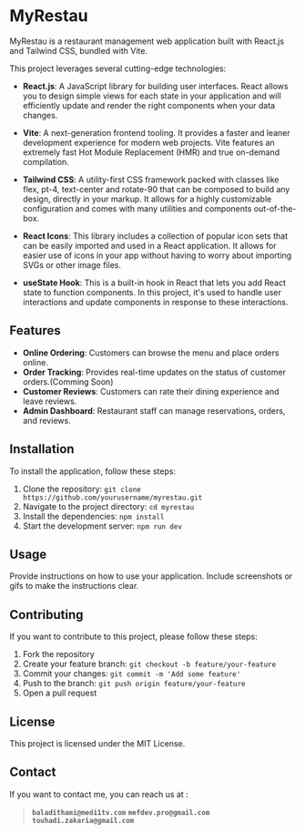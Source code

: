 # MyRestau

MyRestau is a restaurant management web application built with React.js and Tailwind CSS, bundled with Vite.

This project leverages several cutting-edge technologies:

- **React.js**: A JavaScript library for building user interfaces. React allows you to design simple views for each state in your application and will efficiently update and render the right components when your data changes.

- **Vite**: A next-generation frontend tooling. It provides a faster and leaner development experience for modern web projects. Vite features an extremely fast Hot Module Replacement (HMR) and true on-demand compilation.

- **Tailwind CSS**: A utility-first CSS framework packed with classes like flex, pt-4, text-center and rotate-90 that can be composed to build any design, directly in your markup. It allows for a highly customizable configuration and comes with many utilities and components out-of-the-box.

- **React Icons**: This library includes a collection of popular icon sets that can be easily imported and used in a React application. It allows for easier use of icons in your app without having to worry about importing SVGs or other image files.

- **useState Hook**: This is a built-in hook in React that lets you add React state to function components. In this project, it's used to handle user interactions and update components in response to these interactions.

## Features

- **Online Ordering**: Customers can browse the menu and place orders online.
- **Order Tracking**: Provides real-time updates on the status of customer orders.(Comming Soon)
- **Customer Reviews**: Customers can rate their dining experience and leave reviews.
- **Admin Dashboard**: Restaurant staff can manage reservations, orders, and reviews.

## Installation

To install the application, follow these steps:

1. Clone the repository: `git clone https://github.com/yourusername/myrestau.git`
2. Navigate to the project directory: `cd myrestau`
3. Install the dependencies: `npm install`
4. Start the development server: `npm run dev`

## Usage

Provide instructions on how to use your application. Include screenshots or gifs to make the instructions clear.

## Contributing

If you want to contribute to this project, please follow these steps:

1. Fork the repository
2. Create your feature branch: `git checkout -b feature/your-feature`
3. Commit your changes: `git commit -m 'Add some feature'`
4. Push to the branch: `git push origin feature/your-feature`
5. Open a pull request

## License

This project is licensed under the MIT License.

## Contact

If you want to contact me, you can reach us at :

> **`baladithami@medi1tv.com`**
> **`mefdev.pro@gmail.com`**
> **`touhadi.zakaria@gmail.com`**
